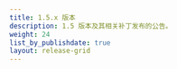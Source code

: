 ```yaml
---
title: 1.5.x 版本
description: 1.5 版本及其相关补丁发布的公告。
weight: 24
list_by_publishdate: true
layout: release-grid
---
```


